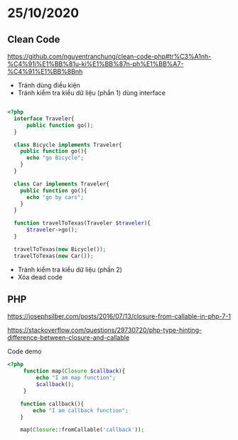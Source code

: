 # 25/10/2020
## Clean Code
https://github.com/nguyentranchung/clean-code-php#tr%C3%A1nh-%C4%91i%E1%BB%81u-ki%E1%BB%87n-ph%E1%BB%A7-%C4%91%E1%BB%8Bnh
- Tránh dùng điều kiện
- Tránh kiểm tra kiểu dữ liệu (phần 1) dùng interface
```php

<?php 
  interface Traveler{
      public function go();
  }

  class Bicycle implements Traveler{
    public function go(){
      echo "go Bicycle";
    }
  }

  class Car implements Traveler{
    public function go(){
      echo "go by cars";
    }
  }

  function travelToTexas(Traveler $traveler){
      $traveler->go();
  }

  travelToTexas(new Bicycle());
  travelToTexas(new Car());
```
      
- Tránh kiểm tra kiểu dữ liệu (phần 2)
- Xóa dead code

## PHP
https://josephsilber.com/posts/2016/07/13/closure-from-callable-in-php-7-1

https://stackoverflow.com/questions/29730720/php-type-hinting-difference-between-closure-and-callable

Code demo
```php
<?php 
	 function map(Closure $callback){
		 echo "I am map function";
		 $callback();
	 }

	function callback(){
		echo "I am callback function";
	}

	map(Closure::fromCallable('callback'));
```




